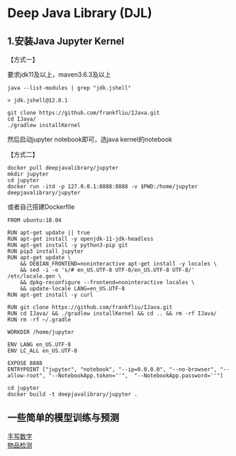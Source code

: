 # Deep Java Library (DJL)

## 1.安装Java Jupyter Kernel

【方式一】

要求jdk11及以上，maven3.6.3及以上<br>
```shell
java --list-modules | grep "jdk.jshell"

> jdk.jshell@12.0.1
```
```shell
git clone https://github.com/frankfliu/IJava.git
cd IJava/
./gradlew installKernel
```
然后启动jupyter notebook即可，选java kernel的notebook

【方式二】

```shell
docker pull deepjavalibrary/jupyter
mkdir jupyter
cd jupyter
docker run -itd -p 127.0.0.1:8888:8888 -v $PWD:/home/jupyter deepjavalibrary/jupyter
```
或者自己搭建Dockerfile<br>
```shell
FROM ubuntu:18.04

RUN apt-get update || true
RUN apt-get install -y openjdk-11-jdk-headless
RUN apt-get install -y python3-pip git
RUN pip3 install jupyter
RUN apt-get update \
    && DEBIAN_FRONTEND=noninteractive apt-get install -y locales \
    && sed -i -e 's/# en_US.UTF-8 UTF-8/en_US.UTF-8 UTF-8/' /etc/locale.gen \
    && dpkg-reconfigure --frontend=noninteractive locales \
    && update-locale LANG=en_US.UTF-8
RUN apt-get install -y curl

RUN git clone https://github.com/frankfliu/IJava.git
RUN cd IJava/ && ./gradlew installKernel && cd .. && rm -rf IJava/
RUN rm -rf ~/.gradle

WORKDIR /home/jupyter

ENV LANG en_US.UTF-8
ENV LC_ALL en_US.UTF-8

EXPOSE 8888
ENTRYPOINT ["jupyter", "notebook", "--ip=0.0.0.0", "--no-browser", "--allow-root", "--NotebookApp.token=''",  "--NotebookApp.password=''"]
```
```shell
cd jupyter
docker build -t deepjavalibrary/jupyter .
```

## 一些简单的模型训练与预测

[手写数字](1.mnist_demo_java.ipynb)<br>
[物品检测](2.object_detection_with_model_zoo.ipynb)<br>



